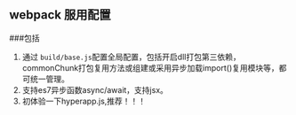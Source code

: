 ## webpack 服用配置
###包括

1. 通过 `build/base.js`配置全局配置，包括开启dll打包第三依赖，commonChunk打包复用方法或组建或采用异步加载import()复用模块等，都可统一管理。
2. 支持es7异步函数async/await，支持jsx。
3. 初体验一下hyperapp.js,推荐！！！